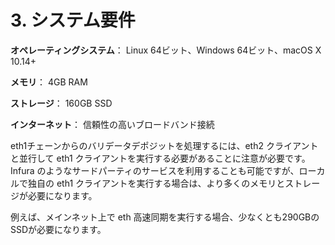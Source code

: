 # 3. システム要件

**オペレーティングシステム**： Linux 64ビット、Windows 64ビット、macOS X 10.14+

**メモリ**： 4GB RAM

**ストレージ**： 160GB SSD

**インターネット**： 信頼性の高いブロードバンド接続

eth1チェーンからのバリデータデポジットを処理するには、eth2 クライアントと並行して eth1 クライアントを実行する必要があることに注意が必要です。Infura のようなサードパーティのサービスを利用することも可能ですが、ローカルで独自の eth1 クライアントを実行する場合は、より多くのメモリとストレージが必要になります。

例えば、メインネット上で eth 高速同期を実行する場合、少なくとも290GBのSSDが必要になります。

